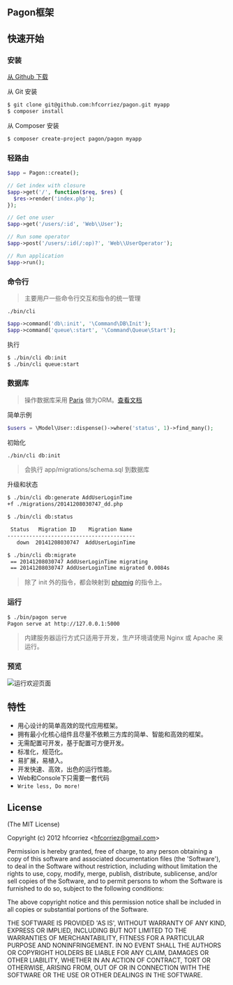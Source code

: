 ## Pagon框架

## 快速开始

### 安装

[从 Github 下载](https://github.com/hfcorriez/pagon/releases/latest)

从 Git 安装

```bash
$ git clone git@github.com:hfcorriez/pagon.git myapp
$ composer install
```

从 Composer 安装

```bash
$ composer create-project pagon/pagon myapp
```

### 轻路由

```php
$app = Pagon::create();

// Get index with closure
$app->get('/', function($req, $res) {
  $res->render('index.php');
});

// Get one user
$app->get('/users/:id', 'Web\\User');

// Run some operator
$app->post('/users/:id(/:op)?', 'Web\\UserOperator');

// Run application
$app->run();
```

### 命令行

> 主要用户一些命令行交互和指令的统一管理

`./bin/cli`

```php
$app->command('db\:init', '\Command\DB\Init');
$app->command('queue\:start', '\Command\Queue\Start');
```

执行

```bash
$ ./bin/cli db:init
$ ./bin/cli queue:start
```

### 数据库

> 操作数据库采用 [Paris](https://github.com/j4mie/paris) 做为ORM。[查看文档](http://paris.readthedocs.org/en/latest/)

简单示例

```php
$users = \Model\User::dispense()->where('status', 1)->find_many();
```

初始化

```bash
./bin/cli db:init
```

> 会执行 app/migrations/schema.sql 到数据库

升级和状态

```bash
$ ./bin/cli db:generate AddUserLoginTime
+f ./migrations/20141208030747_dd.php

$ ./bin/cli db:status

 Status   Migration ID    Migration Name
-----------------------------------------
   down  20141208030747  AddUserLoginTime

$ ./bin/cli db:migrate
 == 20141208030747 AddUserLoginTime migrating
 == 20141208030747 AddUserLoginTime migrated 0.0084s
```

> 除了 init 外的指令，都会映射到 [phpmig](https://github.com/davedevelopment/phpmig) 的指令上。

### 运行

```bash
$ ./bin/pagon serve
Pagon serve at http://127.0.0.1:5000
```

> 内建服务器运行方式只适用于开发，生产环境请使用 Nginx 或 Apache 来运行。

### 预览

![运行欢迎页面](https://cloud.githubusercontent.com/assets/119550/5330562/63b05914-7e38-11e4-96f3-0a51a8aa4d01.jpg)

## 特性

- 用心设计的简单高效的现代应用框架。
- 拥有最小化核心组件且尽量不依赖三方库的简单、智能和高效的框架。
- 无需配置可开发，基于配置可方便开发。
- 标准化，规范化。
- 易扩展，易植入。
- 开发快速、高效，出色的运行性能。
- Web和Console下只需要一套代码
- `Write less, Do more!`

## License

(The MIT License)

Copyright (c) 2012 hfcorriez &lt;hfcorriez@gmail.com&gt;

Permission is hereby granted, free of charge, to any person obtaining
a copy of this software and associated documentation files (the
'Software'), to deal in the Software without restriction, including
without limitation the rights to use, copy, modify, merge, publish,
distribute, sublicense, and/or sell copies of the Software, and to
permit persons to whom the Software is furnished to do so, subject to
the following conditions:

The above copyright notice and this permission notice shall be
included in all copies or substantial portions of the Software.

THE SOFTWARE IS PROVIDED 'AS IS', WITHOUT WARRANTY OF ANY KIND,
EXPRESS OR IMPLIED, INCLUDING BUT NOT LIMITED TO THE WARRANTIES OF
MERCHANTABILITY, FITNESS FOR A PARTICULAR PURPOSE AND NONINFRINGEMENT.
IN NO EVENT SHALL THE AUTHORS OR COPYRIGHT HOLDERS BE LIABLE FOR ANY
CLAIM, DAMAGES OR OTHER LIABILITY, WHETHER IN AN ACTION OF CONTRACT,
TORT OR OTHERWISE, ARISING FROM, OUT OF OR IN CONNECTION WITH THE
SOFTWARE OR THE USE OR OTHER DEALINGS IN THE SOFTWARE.